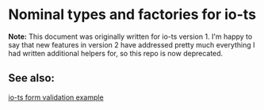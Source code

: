 # Nominal types and factories for io-ts

**Note:** This document was originally written for io-ts version 1. I'm happy to say that new features in version 2 have addressed pretty much everything I had written additional helpers for, so this repo is now deprecated.

## See also:

[io-ts form validation example](https://github.com/spacejack/io-ts-form-example)
